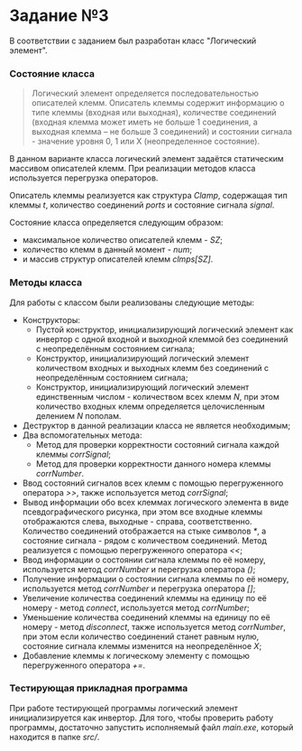 # Задание №3

В соответствии с заданием был разработан класс "Логический элемент".

### Состояние класса

> Логический элемент определяется последовательностью описателей клемм. Описатель клеммы содержит информацию о типе клеммы (входная или выходная), количестве соединений (входная клемма может иметь не больше 1 соединения, а выходная клемма – не больше 3 соединений) и состоянии сигнала - значение уровня 0, 1 или Х (неопределенное состояние).

В данном варианте класса логический элемент задаётся статическим массивом описателей клемм. При реализации методов класса используется перегрузка операторов.

Описатель клеммы реализуется как структура *Clamp*, содержащая тип клеммы *t*, количество соединений *ports* и состояние сигнала *signal*.

Состояние класса определяется следующим образом:
 * максимальное количество описателей клемм - *SZ*;
 * количество клемм в данный момент - *num*;
 * и массив структур описателей клемм *clmps[SZ]*.

### Методы класса

Для работы с классом были реализованы следующие методы:
 * Конструкторы:
     * Пустой конструктор, инициализирующий логический элемент как инвертор с одной входной и выходной клеммой без соединений с неопределённым состоянием сигнала;
     * Конструктор, инициализирующий логический элемент количеством входных и выходных клемм без соединений с неопределённым состоянием сигнала;
     * Конструктор, инициализирующий логический элемент единственным числом - количеством всех клемм *N*, при этом количество входных клемм определяется целочисленным делением *N* пополам.
 * Деструктор в данной реализации класса не является необходимым;
 * Два вспомогательных метода:
     * Метод для проверки корректности состояний сигнала каждой клеммы *corrSignal*;
     * Метод для проверки корректности данного номера клеммы *corrNumber*.
 * Ввод состояний сигналов всех клемм с помощью перегруженного оператора *>>*, также используется метод *corrSignal*;
 * Вывод информации обо всех клеммах логического элемента в виде псевдографического рисунка, при этом все входные клеммы отображаются слева, выходные - справа, соответственно. Количество соединений отображается на стыке символов _*_, а состояние сигнала - рядом с количеством соединений. Метод реализуется с помощью перегруженного оператора *<<*;
 * Ввод информации о состоянии сигнала клеммы по её номеру, используется метод *corrNumber* и перегрузка оператора *()*;
 * Получение информации о состоянии сигнала клеммы по её номеру, используется метод *corrNumber* и перегрузка оператора *[]*;
 * Увеличение количества соединений клеммы на единицу по её номеру - метод *connect*, используется метод *corrNumber*;
 * Уменьшение количества соединений клеммы на единицу по её номеру - метод *disconnect*, также используется метод *corrNumber*, при этом если количество соединений станет равным нулю, состояние сигнала клеммы изменится на неопределённое *X*;
 * Добавление клеммы к логическому элементу с помощью перегруженного оператора *+=*.

### Тестирующая прикладная программа

При работе тестирующей программы логический элемент инициализируется как инвертор. Для того, чтобы проверить работу программы, достаточно запустить исполняемый файл *main.exe*, который находится в папке *src/*.